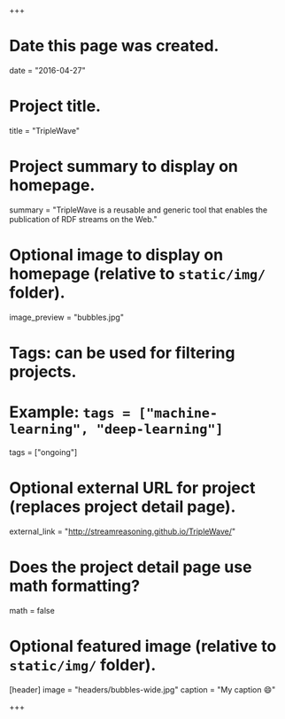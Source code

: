 +++
# Date this page was created.
date = "2016-04-27"

# Project title.
title = "TripleWave"

# Project summary to display on homepage.
summary = "TripleWave is a reusable and generic tool that enables the publication of RDF streams on the Web." 

# Optional image to display on homepage (relative to `static/img/` folder).
image_preview = "bubbles.jpg"

# Tags: can be used for filtering projects.
# Example: `tags = ["machine-learning", "deep-learning"]`
tags = ["ongoing"]

# Optional external URL for project (replaces project detail page).
external_link = "http://streamreasoning.github.io/TripleWave/"

# Does the project detail page use math formatting?
math = false

# Optional featured image (relative to `static/img/` folder).
[header]
image = "headers/bubbles-wide.jpg"
caption = "My caption :smile:"

+++

